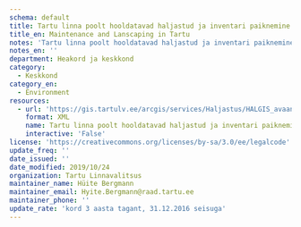 ```yaml
---
schema: default
title: Tartu linna poolt hooldatavad haljastud ja inventari paiknemine. Teenus sisaldab
title_en: Maintenance and Lanscaping in Tartu
notes: 'Tartu linna poolt hooldatavad haljastud ja inventari paiknemine. Teenus sisaldab järgmiste nähtuste asukohainfot: lilled, pingid, truubid, riietuskabiinid, purskkaev, käimlad, trepid, piirded, metsa- ja terviserajad, haljasalad.'
notes_en: ''
department: Heakord ja keskkond
category:
  - Keskkond
category_en:
  - Environment
resources:
  - url: 'https://gis.tartulv.ee/arcgis/services/Haljastus/HALGIS_avaandmed/MapServer?wsdl'
    format: XML
    name: Tartu linna poolt hooldatavad haljastud ja inventari paiknemine. Teenus sisaldab
    interactive: 'False'
license: 'https://creativecommons.org/licenses/by-sa/3.0/ee/legalcode'
update_freq: ''
date_issued: ''
date_modified: 2019/10/24
organization: Tartu Linnavalitsus
maintainer_name: Hüite Bergmann
maintainer_email: Hyite.Bergmann@raad.tartu.ee
maintainer_phone: ''
update_rate: 'kord 3 aasta tagant, 31.12.2016 seisuga'
---
```

